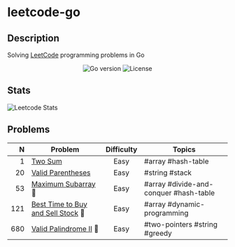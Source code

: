 # leetcode-go

## Description

Solving [LeetCode](https://leetcode.com/) programming problems in Go

<p align='center'>
  <img alt="Go version" src="https://img.shields.io/badge/Go-v1.17-26C2F0">
  <img alt="License" src="https://img.shields.io/github/license/ju-popov/leetcode-go?label=License"></a>
</p>

## Stats

![Leetcode Stats](https://leetcode.card.workers.dev/?username=ju-popov&style=auto)

## Problems

|   N | Problem                                                               | Difficulty | Topics                                 |
|----:|-----------------------------------------------------------------------|:----------:|----------------------------------------|
|   1 | [Two Sum][two-sum]                                                    |    Easy    | #array #hash-table                     |
|  20 | [Valid Parentheses][valid-parentheses]                                |    Easy    | #string #stack                         |
|  53 | [Maximum Subarray][maximum-subarray] 🤔                               |    Easy    | #array #divide-and-conquer #hash-table |
| 121 | [Best Time to Buy and Sell Stock][best-time-to-buy-and-sell-stock] 🤔 |    Easy    | #array #dynamic-programming            |
| 680 | [Valid Palindrome II][valid-palindrome-ii] 🤔                         |    Easy    | #two-pointers #string #greedy          |

[two-sum]: https://github.com/ju-popov/leetcode-go/tree/main/problems/two-sum
[valid-parentheses]: https://github.com/ju-popov/leetcode-go/tree/main/problems/valid-parentheses
[maximum-subarray]: https://github.com/ju-popov/leetcode-go/tree/main/problems/maximum-subarray
[best-time-to-buy-and-sell-stock]: https://github.com/ju-popov/leetcode-go/tree/main/problems/best-time-to-buy-and-sell-stock
[valid-palindrome-ii]: https://github.com/ju-popov/leetcode-go/tree/main/problems/valid-palindrome-ii
